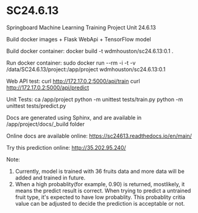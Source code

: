 # SC24.6.13
Springboard Machine Learning Training Project Unit 24.6.13

Build docker images + Flask WebApi + TensorFlow model

Build docker container:
   docker build -t wdmhouston/sc24.6.13:0.1 .

Run docker container:
   sudo docker run --rm -i -t -v /data/SC24.6.13/project:/app/project wdmhouston/sc24.6.13:0.1


Web API test:
   curl http://172.17.0.2:5000/api/train
   curl http://172.17.0.2:5000/api/predict

Unit Tests:
   ca /app/project
   python -m unittest tests/train.py
   python -m unittest tests/predict.py

Docs are generated using Sphinx, and are available in /app/project/docs/_build folder

Online docs are available online: https://sc24613.readthedocs.io/en/main/

Try this prediction online: http://35.202.95.240/

Note: 
1. Currently, model is trained with 36 fruits data and more data will be added and trained in future.    
2. When a high probablity(for example, 0.90) is returned, mostlikely, it means the predict result is correct. When trying to predict a untrained fruit type, it's expected to have low probablity.  This probablity critia value can be adjusted to decide the prediction is acceptable or not.
